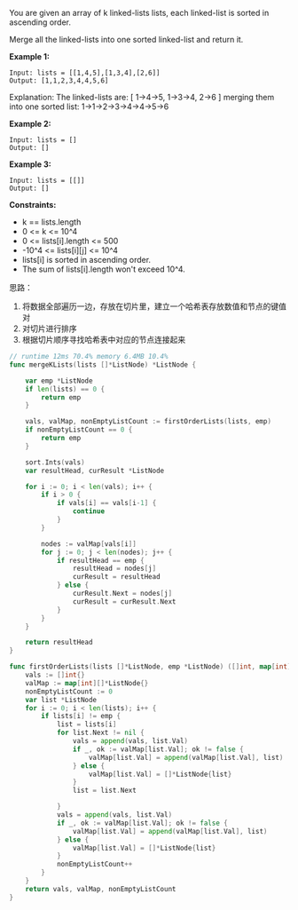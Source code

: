 You are given an array of k linked-lists lists, each linked-list is sorted in ascending order.

Merge all the linked-lists into one sorted linked-list and return it.

 

**Example 1:**
```
Input: lists = [[1,4,5],[1,3,4],[2,6]]
Output: [1,1,2,3,4,4,5,6]
```
Explanation: The linked-lists are:
[
  1->4->5,
  1->3->4,
  2->6
]
merging them into one sorted list:
1->1->2->3->4->4->5->6

**Example 2:**
```
Input: lists = []
Output: []
```
**Example 3:**
```
Input: lists = [[]]
Output: []
```

**Constraints:**

- k == lists.length
- 0 <= k <= 10^4
- 0 <= lists[i].length <= 500
- -10^4 <= lists[i][j] <= 10^4
- lists[i] is sorted in ascending order.
- The sum of lists[i].length won't exceed 10^4.

思路：
1. 将数据全部遍历一边，存放在切片里，建立一个哈希表存放数值和节点的键值对
2. 对切片进行排序
3. 根据切片顺序寻找哈希表中对应的节点连接起来
   
```go
// runtime 12ms 70.4% memory 6.4MB 10.4%
func mergeKLists(lists []*ListNode) *ListNode {

	var emp *ListNode
	if len(lists) == 0 {
		return emp
	}

	vals, valMap, nonEmptyListCount := firstOrderLists(lists, emp)
	if nonEmptyListCount == 0 {
		return emp
	}

	sort.Ints(vals)
	var resultHead, curResult *ListNode

	for i := 0; i < len(vals); i++ {
		if i > 0 {
			if vals[i] == vals[i-1] {
				continue
			}
		}

		nodes := valMap[vals[i]]
		for j := 0; j < len(nodes); j++ {
			if resultHead == emp {
				resultHead = nodes[j]
				curResult = resultHead
			} else {
				curResult.Next = nodes[j]
				curResult = curResult.Next
			}
		}
	}

	return resultHead
}

func firstOrderLists(lists []*ListNode, emp *ListNode) ([]int, map[int][]*ListNode, int) {
	vals := []int{}
	valMap := map[int][]*ListNode{}
	nonEmptyListCount := 0
	var list *ListNode
	for i := 0; i < len(lists); i++ {
		if lists[i] != emp {
			list = lists[i]
			for list.Next != nil {
				vals = append(vals, list.Val)
				if _, ok := valMap[list.Val]; ok != false {
					valMap[list.Val] = append(valMap[list.Val], list)
				} else {
					valMap[list.Val] = []*ListNode{list}
				}
				list = list.Next

			}
			vals = append(vals, list.Val)
			if _, ok := valMap[list.Val]; ok != false {
				valMap[list.Val] = append(valMap[list.Val], list)
			} else {
				valMap[list.Val] = []*ListNode{list}
			}
			nonEmptyListCount++
		}
	}
	return vals, valMap, nonEmptyListCount
}
```